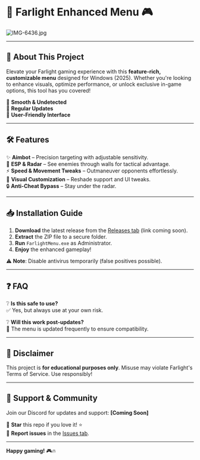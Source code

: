 # 🚀 Farlight Enhanced Menu 🎮  

![IMG-6436.jpg](https://i.postimg.cc/VkHBhHCz/IMG-6436.jpg)  

---

## 🌟 **About This Project**  
Elevate your Farlight gaming experience with this **feature-rich, customizable menu** designed for Windows (2025). Whether you're looking to enhance visuals, optimize performance, or unlock exclusive in-game options, this tool has you covered!  

🔹 **Smooth & Undetected**  
🔹 **Regular Updates**  
🔹 **User-Friendly Interface**  

---

## 🛠️ **Features**  
✨ **Aimbot** – Precision targeting with adjustable sensitivity.  
🎯 **ESP & Radar** – See enemies through walls for tactical advantage.  
⚡ **Speed & Movement Tweaks** – Outmaneuver opponents effortlessly.  
🌌 **Visual Customization** – Reshade support and UI tweaks.  
🔒 **Anti-Cheat Bypass** – Stay under the radar.  

---

## 📥 **Installation Guide**  
1. **Download** the latest release from the [Releases tab](#) (link coming soon).  
2. **Extract** the ZIP file to a secure folder.  
3. **Run** `FarlightMenu.exe` as Administrator.  
4. **Enjoy** the enhanced gameplay!  

⚠️ **Note**: Disable antivirus temporarily (false positives possible).  

---

## ❓ **FAQ**  
❔ **Is this safe to use?**  
✅ Yes, but always use at your own risk.  

❔ **Will this work post-updates?**  
🔄 The menu is updated frequently to ensure compatibility.  

---

## 📜 **Disclaimer**  
This project is **for educational purposes only**. Misuse may violate Farlight's Terms of Service. Use responsibly!  

---

## 💖 **Support & Community**  
Join our Discord for updates and support: **[Coming Soon]**  

🔹 **Star** this repo if you love it! ⭐  
🔹 **Report issues** in the [Issues tab](#).  

---

**Happy gaming!** 🎮🔥